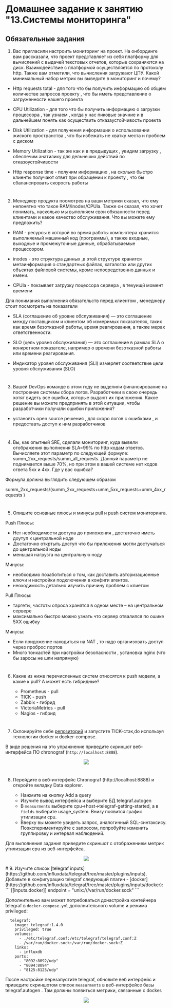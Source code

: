 # Домашнее задание к занятию "13.Системы мониторинга"

## Обязательные задания

1. Вас пригласили настроить мониторинг на проект. На онбординге вам рассказали, что проект представляет из себя 
платформу для вычислений с выдачей текстовых отчетов, которые сохраняются на диск. Взаимодействие с платформой 
осуществляется по протоколу http. Также вам отметили, что вычисления загружают ЦПУ. Какой минимальный набор метрик вы выведите в мониторинг и почему?

 
 - Http requests total - для того что бы получить информацию об общем количестве запросов проекту , что бы иметь представление о загруженности нашего проекта 

 - CPU Utilization - для того что бы получить информацию о загрузки процессора , так узнаем , когда у нас пиковые значние и в дальнейшем понять как осуществить отказаустойчивость проекта 

 - Disk Utilization - для получения информации о использовании жиского пространства , что бы избежать не хватку места и проблем с диском 

 - Memory Utilization - так же как и в предыдущих , увидим загрузку , обеспечим анатилику для дельнеших действий по отказоустойчивости 

- Http response time - получим информацию , на сколько быстро клиенты получают ответ при обращении к проекту , что бы сбалансировать скорость работы 

#
2. Менеджер продукта посмотрев на ваши метрики сказал, что ему непонятно что такое RAM/inodes/CPUla. Также он сказал, 
что хочет понимать, насколько мы выполняем свои обязанности перед клиентами и какое качество обслуживания. Что вы 
можете ему предложить?

- RAM - ресурсы в которой во время работы компьютера хранится выполняемый машинный код (программы), а также входные, выходные и промежуточные данные, обрабатываемые процессором.

- inodes - это структура данных ,в этой структуре хранится метаинформация о стандартных файлах, каталогах или других объектах файловой системы, кроме непосредственно данных и имени.

- CPUla - покзывает загрузку поцессора сервера , в текуищй момент времени 

Для понимания выполнения обязательств перед клиентом , менеджеру стоит посмотреть на показатели 

- SLA (соглашение об уровне обслуживания) — это соглашение между поставщиком и клиентом об измеримых показателях, таких как время безотказной работы, время реагирования, а также мерах ответственности.

- SLO (цель уровня обслуживания) — это соглашение в рамках SLA о конкретном показателе, например о времени безотказной работы или времени реагирования.

- Индикатор уровня обслуживания (SLI) измеряет соответствие цели уровня обслуживания (SLO)

#
3. Вашей DevOps команде в этом году не выделили финансирование на построение системы сбора логов. Разработчики в свою 
очередь хотят видеть все ошибки, которые выдают их приложения. Какое решение вы можете предпринять в этой ситуации, 
чтобы разработчики получали ошибки приложения?

- установть open source решения , для скоро логов с ошибками , и предоставть доступ к ним разработчиков 
#
4. Вы, как опытный SRE, сделали мониторинг, куда вывели отображения выполнения SLA=99% по http кодам ответов. 
Вычисляете этот параметр по следующей формуле: summ_2xx_requests/summ_all_requests. Данный параметр не поднимается выше 
70%, но при этом в вашей системе нет кодов ответа 5xx и 4xx. Где у вас ошибка?

Формула должна выглядить следующем образом 

summ_2xx_requests/(summ_2xx_requests+umm_5xx_requests+umm_4xx_requests )

#
5. Опишите основные плюсы и минусы pull и push систем мониторинга.

Push 
Плюсы:
- Нет необходимости доступа до приложения , достаточно иметь доутуп к центральной ноде 
- Достаточно откртыть доступ что бы приложения могли достучаться до центральной ноды
- меньшая нагрузга на центральную ноду 


Минусы:
- необходимо позаботиться о том, как доставить авторизационные ключи и настройки подключения в конфиги агентов.
- неоходимость детально изучить причину проблем с клиетом 

Pull
Плюсы:
- таргеты, частоты опроса хранятся в одном месте – на центральном сервере
- максимально быстро можно узнать что сервер отвалился по ошике 5XX ошибку

Минусы:
- Если придожение находиться на NAT , то надо организовать доступ через проброс портов
- Много тонкастей при настройки безопасности , установка nginx (что бы заросы не шли напрямую)

#
6. Какие из ниже перечисленных систем относятся к push модели, а какие к pull? А может есть гибридные?

    - Prometheus - pull
    - TICK - push
    - Zabbix - гибрид 
    - VictoriaMetrics - pull
    - Nagios - гибрид 
#
7. Склонируйте себе [репозиторий](https://github.com/influxdata/sandbox/tree/master) и запустите TICK-стэк,do 
используя технологии docker и docker-compose.

В виде решения на это упражнение приведите скриншот веб-интерфейса ПО chronograf (`http://localhost:8888`). 

<p align="center">
  <img width="" height="" src="./scr/1.png">
</p>

#
8. Перейдите в веб-интерфейс Chronograf (http://localhost:8888) и откройте вкладку Data explorer.
        
    - Нажмите на кнопку Add a query
    - Изучите вывод интерфейса и выберите БД telegraf.autogen
    - В `measurments` выберите cpu->host->telegraf-getting-started, а в `fields` выберите usage_system. Внизу появится график утилизации cpu.
    - Вверху вы можете увидеть запрос, аналогичный SQL-синтаксису. Поэкспериментируйте с запросом, попробуйте изменить группировку и интервал наблюдений.

Для выполнения задания приведите скриншот с отображением метрик утилизации cpu из веб-интерфейса.

<p align="center">
  <img width="" height="" src="./scr/2.png">
</p>
#
9. Изучите список [telegraf inputs](https://github.com/influxdata/telegraf/tree/master/plugins/inputs). 
Добавьте в конфигурацию telegraf следующий плагин - [docker](https://github.com/influxdata/telegraf/tree/master/plugins/inputs/docker):
```
[[inputs.docker]]
  endpoint = "unix:///var/run/docker.sock"
```

Дополнительно вам может потребоваться донастройка контейнера telegraf в `docker-compose.yml` дополнительного volume и 
режима privileged:
```
  telegraf:
    image: telegraf:1.4.0
    privileged: true
    volumes:
      - ./etc/telegraf.conf:/etc/telegraf/telegraf.conf:Z
      - /var/run/docker.sock:/var/run/docker.sock:Z
    links:
      - influxdb
    ports:
      - "8092:8092/udp"
      - "8094:8094"
      - "8125:8125/udp"
```

После настройке перезапустите telegraf, обновите веб интерфейс и приведите скриншотом список `measurments` в 
веб-интерфейсе базы telegraf.autogen . Там должны появиться метрики, связанные с docker.

<p align="center">
  <img width="" height="" src="./scr/3.png">
</p>
